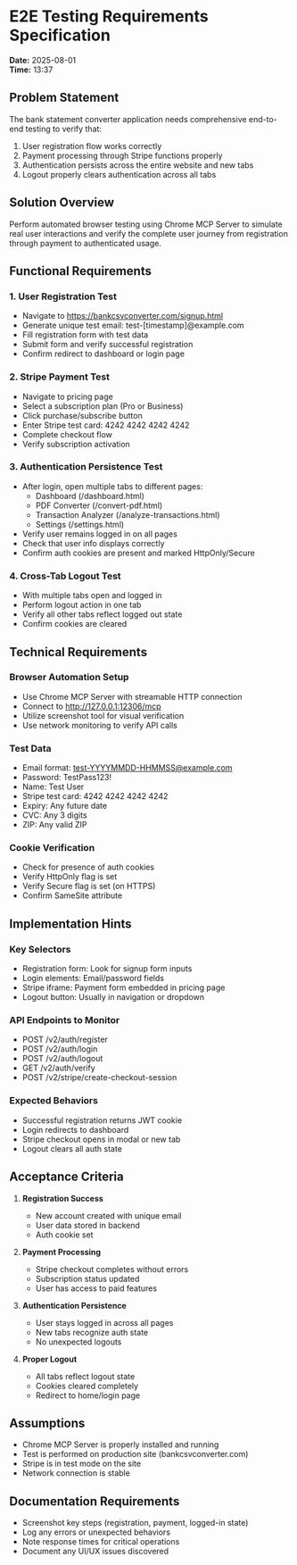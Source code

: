 # E2E Testing Requirements Specification

**Date:** 2025-08-01  
**Time:** 13:37

## Problem Statement
The bank statement converter application needs comprehensive end-to-end testing to verify that:
1. User registration flow works correctly
2. Payment processing through Stripe functions properly
3. Authentication persists across the entire website and new tabs
4. Logout properly clears authentication across all tabs

## Solution Overview
Perform automated browser testing using Chrome MCP Server to simulate real user interactions and verify the complete user journey from registration through payment to authenticated usage.

## Functional Requirements

### 1. User Registration Test
- Navigate to https://bankcsvconverter.com/signup.html
- Generate unique test email: test-[timestamp]@example.com
- Fill registration form with test data
- Submit form and verify successful registration
- Confirm redirect to dashboard or login page

### 2. Stripe Payment Test
- Navigate to pricing page
- Select a subscription plan (Pro or Business)
- Click purchase/subscribe button
- Enter Stripe test card: 4242 4242 4242 4242
- Complete checkout flow
- Verify subscription activation

### 3. Authentication Persistence Test
- After login, open multiple tabs to different pages:
  - Dashboard (/dashboard.html)
  - PDF Converter (/convert-pdf.html)
  - Transaction Analyzer (/analyze-transactions.html)
  - Settings (/settings.html)
- Verify user remains logged in on all pages
- Check that user info displays correctly
- Confirm auth cookies are present and marked HttpOnly/Secure

### 4. Cross-Tab Logout Test
- With multiple tabs open and logged in
- Perform logout action in one tab
- Verify all other tabs reflect logged out state
- Confirm cookies are cleared

## Technical Requirements

### Browser Automation Setup
- Use Chrome MCP Server with streamable HTTP connection
- Connect to http://127.0.0.1:12306/mcp
- Utilize screenshot tool for visual verification
- Use network monitoring to verify API calls

### Test Data
- Email format: test-YYYYMMDD-HHMMSS@example.com
- Password: TestPass123!
- Name: Test User
- Stripe test card: 4242 4242 4242 4242
- Expiry: Any future date
- CVC: Any 3 digits
- ZIP: Any valid ZIP

### Cookie Verification
- Check for presence of auth cookies
- Verify HttpOnly flag is set
- Verify Secure flag is set (on HTTPS)
- Confirm SameSite attribute

## Implementation Hints

### Key Selectors
- Registration form: Look for signup form inputs
- Login elements: Email/password fields
- Stripe iframe: Payment form embedded in pricing page
- Logout button: Usually in navigation or dropdown

### API Endpoints to Monitor
- POST /v2/auth/register
- POST /v2/auth/login
- POST /v2/auth/logout
- GET /v2/auth/verify
- POST /v2/stripe/create-checkout-session

### Expected Behaviors
- Successful registration returns JWT cookie
- Login redirects to dashboard
- Stripe checkout opens in modal or new tab
- Logout clears all auth state

## Acceptance Criteria

1. **Registration Success**
   - New account created with unique email
   - User data stored in backend
   - Auth cookie set

2. **Payment Processing**
   - Stripe checkout completes without errors
   - Subscription status updated
   - User has access to paid features

3. **Authentication Persistence**
   - User stays logged in across all pages
   - New tabs recognize auth state
   - No unexpected logouts

4. **Proper Logout**
   - All tabs reflect logout state
   - Cookies cleared completely
   - Redirect to home/login page

## Assumptions
- Chrome MCP Server is properly installed and running
- Test is performed on production site (bankcsvconverter.com)
- Stripe is in test mode on the site
- Network connection is stable

## Documentation Requirements
- Screenshot key steps (registration, payment, logged-in state)
- Log any errors or unexpected behaviors
- Note response times for critical operations
- Document any UI/UX issues discovered